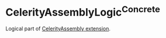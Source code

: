 # CelerityAssemblyLogic<sup>Concrete</sup>

Logical part of [CelerityAssembly extension](../Celerity/README.md#celerityassembly).
